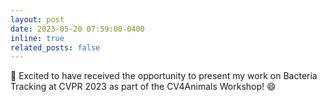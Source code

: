 ```yaml
---
layout: post
date: 2023-05-20 07:59:00-0400
inline: true
related_posts: false
---
```


:scroll: Excited to have received the opportunity to present my work on Bacteria Tracking at CVPR 2023 as part of the CV4Animals Workshop! :smile:
